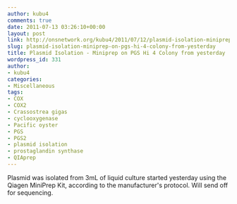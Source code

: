 ```yaml
---
author: kubu4
comments: true
date: 2011-07-13 03:26:10+00:00
layout: post
link: http://onsnetwork.org/kubu4/2011/07/12/plasmid-isolation-miniprep-on-pgs-hi-4-colony-from-yesterday/
slug: plasmid-isolation-miniprep-on-pgs-hi-4-colony-from-yesterday
title: Plasmid Isolation - Miniprep on PGS Hi 4 Colony from yesterday
wordpress_id: 331
author:
- kubu4
categories:
- Miscellaneous
tags:
- COX
- COX2
- Crassostrea gigas
- cyclooxygenase
- Pacific oyster
- PGS
- PGS2
- plasmid isolation
- prostaglandin synthase
- QIAprep
---
```


Plasmid was isolated from 3mL of liquid culture started yesterday using the Qiagen MiniPrep Kit, according to the manufacturer's protocol. Will send off for sequencing.

